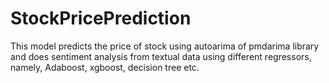 # StockPricePrediction

This model predicts the price of stock using autoarima of pmdarima library and does sentiment analysis from textual data using different regressors, namely, Adaboost, xgboost, decision tree etc.
